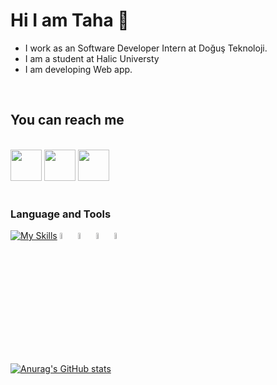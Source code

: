 #   Hi I am Taha 👋


- I work as an Software Developer Intern at Doğuş Teknoloji.
- I am a student at Halic Universty
- I am developing Web app.


<br/>

## You can reach me 
<br>
<div>
<img src="https://www.vectorlogo.zone/logos/linkedin/linkedin-tile.svg" witdh="50px" height="50px">
<a href="stahaince1@gmail.com"><img src="https://www.vectorlogo.zone/logos/gmail/gmail-tile.svg"  witdh="50px" height="50px"></a>
<img src="https://www.vectorlogo.zone/logos/stackoverflow/stackoverflow-icon.svg"  witdh="50px" height="50px">

</div>

<br/>

### Language and Tools

[![My Skills](https://skills.thijs.gg/icons?i=js,html,css,git,c#)](https://skills.thijs.gg)
<img width="5%" src="https://www.vectorlogo.zone/logos/w3_html5/w3_html5-icon.svg">
<img width="5%" src="https://www.vectorlogo.zone/logos/dotnet/dotnet-icon.svg">
<img width="5%" src="https://www.vectorlogo.zone/logos/microsoft/microsoft-icon.svg">
<img  width="5%" src="https://www.vectorlogo.zone/logos/typescriptlang/typescriptlang-icon.svg">
<br/>

[![Anurag's GitHub stats](https://github-readme-stats.vercel.app/api?username=tahaince)](https://github.com/anuraghazra/github-readme-stats)
